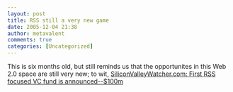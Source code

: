 ```yaml
---
layout: post
title: RSS still a very new game
date: 2005-12-04 21:38
author: metavalent
comments: true
categories: [Uncategorized]
---
```

This is six months old, but still reminds us that the opportunites in this Web 2.0 space are still very new; to wit, <a href="http://www.siliconvalleywatcher.com/mt/archives/2005/06/were_off_to_the.php">SiliconValleyWatcher.com: First RSS focused VC fund is announced--$100m</a>
